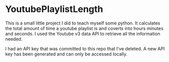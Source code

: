 # YoutubePlaylistLength

This is a small little project I did to teach myself some python.  It calculates the total amount of time a youtube playlist is and coverts into hours minutes and seconds.  I used the Youtube v3 data API to retrieve all the information needed.

I had an API key that was committed to this repo that I've deleted.  A new API key has been generated and can only be accessed locally.
